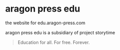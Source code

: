 # aragon press edu
the website for edu.aragon-press.com

aragon press edu is a subsidiary of project storytime

> Education for all. For free. Forever.


